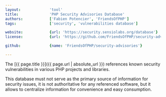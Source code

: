 ```yaml
---
layout:             'tool'
title:              'PHP Security Advisories Database'
authors:            ['Fabien Potencier', 'FriendsOfPHP'] 
tags:               ['security', 'vulnerabilities database'] 

website:            {url: 'https://security.sensiolabs.org/database'}
license:            {url: 'https://github.com/FriendsOfPHP/security-advisories/blob/master/LICENSE', label: 'The Unlicense'}

github:             {name: 'FriendsOfPHP/security-advisories'}

---
```


The [{{ page.title }}]({{ page.url | absolute_url }}) references known security vulnerabilities in various PHP projects and libraries.
 
<!--more--> 

This database must not serve as the primary source of information for security issues,
it is not authoritative for any referenced software,
but it allows to centralize information for convenience and easy consumption.
